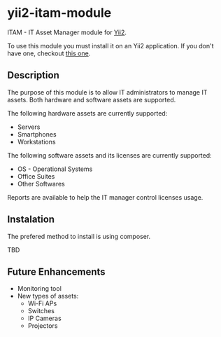 # yii2-itam-module

ITAM - IT Asset Manager module for [Yii2](www.yiiframework.com).

To use this module you must install it on an Yii2 application. If you don't have one, checkout [this one]().

## Description

The purpose of this module is to allow IT administrators to manage IT assets. Both hardware and software assets are supported.

The following hardware assets are currently supported:

* Servers
* Smartphones
* Workstations

The following software assets and its licenses are currently supported:

* OS - Operational Systems
* Office Suites
* Other Softwares

Reports are available to help the IT manager control licenses usage.

## Instalation

The prefered method to install is using composer.

TBD

## Future Enhancements

* Monitoring tool
* New types of assets:
    * Wi-Fi APs
    * Switches
    * IP Cameras
    * Projectors
